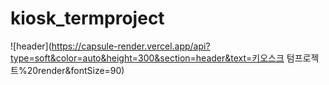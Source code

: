 # kiosk_termproject

![header](https://capsule-render.vercel.app/api?type=soft&color=auto&height=300&section=header&text=키오스크 텀프로젝트%20render&fontSize=90)

